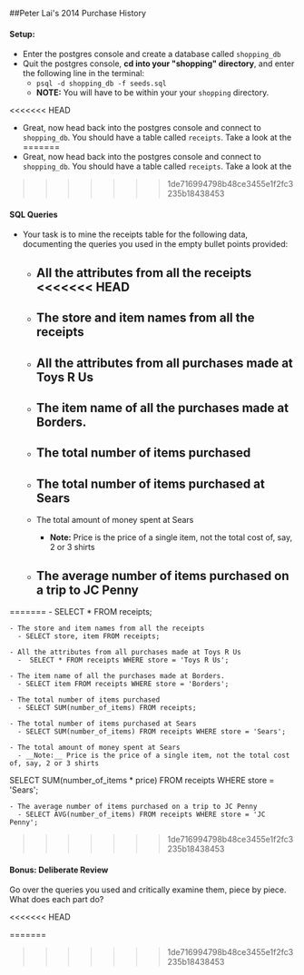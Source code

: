 ##Peter Lai's 2014 Purchase History

#### Setup:

- Enter the postgres console and create a database called `shopping_db`
- Quit the postgres console, __cd into your "shopping" directory__, and enter the following line in the terminal:
  - `psql -d shopping_db -f seeds.sql`
  - __NOTE:__ You will have to be within your your `shopping` directory.

<<<<<<< HEAD
- Great, now head back into the postgres console and connect to `shopping_db`. You should have a table called `receipts`. Take a look at the 
=======
- Great, now head back into the postgres console and connect to `shopping_db`. You should have a table called `receipts`. Take a look at the
>>>>>>> 1de716994798b48ce3455e1f2fc3235b18438453

#### SQL Queries
- Your task is to mine the receipts table for the following data, documenting the queries you used in the empty bullet points provided:
    - All the attributes from all the receipts
<<<<<<< HEAD
      - 

    - The store and item names from all the receipts
      - 

    - All the attributes from all purchases made at Toys R Us
      - 

    - The item name of all the purchases made at Borders.
      - 

    - The total number of items purchased
      - 

    - The total number of items purchased at Sears
      - 

    - The total amount of money spent at Sears
      - __Note:__ Price is the price of a single item, not the total cost of, say, 2 or 3 shirts

    - The average number of items purchased on a trip to JC Penny
      - 
=======
      - SELECT * FROM receipts;

    - The store and item names from all the receipts
      - SELECT store, item FROM receipts;

    - All the attributes from all purchases made at Toys R Us
      -  SELECT * FROM receipts WHERE store = 'Toys R Us';

    - The item name of all the purchases made at Borders.
      - SELECT item FROM receipts WHERE store = 'Borders';

    - The total number of items purchased
      - SELECT SUM(number_of_items) FROM receipts;

    - The total number of items purchased at Sears
      - SELECT SUM(number_of_items) FROM receipts WHERE store = 'Sears';

    - The total amount of money spent at Sears
      - __Note:__ Price is the price of a single item, not the total cost of, say, 2 or 3 shirts
  SELECT SUM(number_of_items * price) FROM receipts WHERE store = 'Sears';

    - The average number of items purchased on a trip to JC Penny
      - SELECT AVG(number_of_items) FROM receipts WHERE store = 'JC Penny';

>>>>>>> 1de716994798b48ce3455e1f2fc3235b18438453

#### Bonus: Deliberate Review

Go over the queries you used and critically examine them, piece by piece. What does each part do?


<<<<<<< HEAD
    
=======
>>>>>>> 1de716994798b48ce3455e1f2fc3235b18438453

